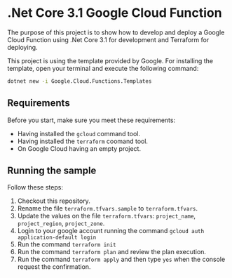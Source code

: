 # .Net Core 3.1 Google Cloud Function

The purpose of this project is to show how to develop and deploy a Google Cloud Function using .Net Core 3.1 for development and Terraform for deploying.

This project is using the template provided by Google.
For installing the template, open your terminal and execute the following command:

```bash
dotnet new -i Google.Cloud.Functions.Templates
```

## Requirements

Before you start, make sure you meet these requirements:

- Having installed the `gcloud` command tool.
- Having installed the `terraform` coomand tool.
- On Google Cloud having an empty project.

## Running the sample

Follow these steps:

1. Checkout this repository.
2. Rename the file `terraform.tfvars.sample` to `terraform.tfvars`.
3. Update the values on the file `terraform.tfvars`: `project_name`, `project_region`, `project_zone`.
4. Login to your google account running the command `gcloud auth application-default login`
5. Run the command `terraform init`
6. Run the command `terraform plan` and review the plan execution.
7. Run the command `terraform apply` and then type `yes` when the console request the confirmation.
